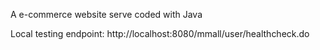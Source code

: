 A e-commerce website serve coded with Java

Local testing endpoint: http://localhost:8080/mmall/user/healthcheck.do